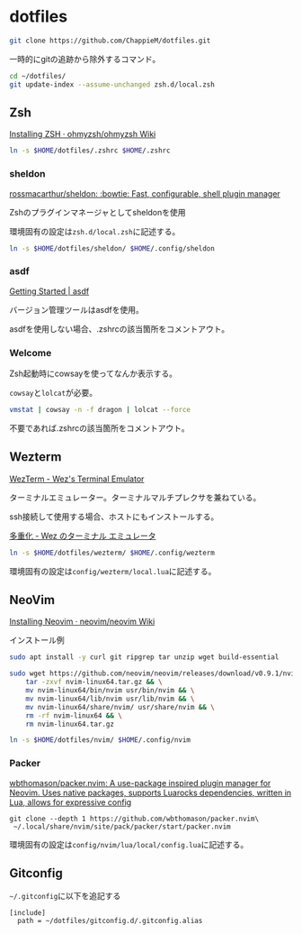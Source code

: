 # dotfiles
```sh
git clone https://github.com/ChappieM/dotfiles.git
```

一時的にgitの追跡から除外するコマンド。

```sh
cd ~/dotfiles/
git update-index --assume-unchanged zsh.d/local.zsh
```


## Zsh
[Installing ZSH · ohmyzsh/ohmyzsh Wiki](https://github.com/ohmyzsh/ohmyzsh/wiki/Installing-ZSH)


```sh
ln -s $HOME/dotfiles/.zshrc $HOME/.zshrc
```

### sheldon
[rossmacarthur/sheldon: :bowtie: Fast, configurable, shell plugin manager](https://github.com/rossmacarthur/sheldon#-installation)

Zshのプラグインマネージャとしてsheldonを使用

環境固有の設定は`zsh.d/local.zsh`に記述する。

```sh
ln -s $HOME/dotfiles/sheldon/ $HOME/.config/sheldon
```

### asdf
[Getting Started | asdf](https://asdf-vm.com/guide/getting-started.html)

バージョン管理ツールはasdfを使用。

asdfを使用しない場合、.zshrcの該当箇所をコメントアウト。

### Welcome
Zsh起動時にcowsayを使ってなんか表示する。


`cowsay`と`lolcat`が必要。

```bash
vmstat | cowsay -n -f dragon | lolcat --force
```

不要であれば.zshrcの該当箇所をコメントアウト。


## Wezterm
[WezTerm - Wez's Terminal Emulator](https://wezfurlong.org/wezterm/index.html)

ターミナルエミュレーター。ターミナルマルチプレクサを兼ねている。

ssh接続して使用する場合、ホストにもインストールする。

[多重化 - Wez のターミナル エミュレータ](https://wezfurlong.org/wezterm/multiplexing.html#ssh-domains)

```sh
ln -s $HOME/dotfiles/wezterm/ $HOME/.config/wezterm
```

環境固有の設定は`config/wezterm/local.lua`に記述する。

## NeoVim
[Installing Neovim · neovim/neovim Wiki](https://github.com/neovim/neovim/wiki/Installing-Neovim)

インストール例

```sh
sudo apt install -y curl git ripgrep tar unzip wget build-essential

sudo wget https://github.com/neovim/neovim/releases/download/v0.9.1/nvim-linux64.tar.gz && \
    tar -zxvf nvim-linux64.tar.gz && \
    mv nvim-linux64/bin/nvim usr/bin/nvim && \
    mv nvim-linux64/lib/nvim usr/lib/nvim && \
    mv nvim-linux64/share/nvim/ usr/share/nvim && \
    rm -rf nvim-linux64 && \
    rm nvim-linux64.tar.gz
```

```sh
ln -s $HOME/dotfiles/nvim/ $HOME/.config/nvim
```

### Packer

[wbthomason/packer.nvim: A use-package inspired plugin manager for Neovim. Uses native packages, supports Luarocks dependencies, written in Lua, allows for expressive config](https://github.com/wbthomason/packer.nvim)

```
git clone --depth 1 https://github.com/wbthomason/packer.nvim\
 ~/.local/share/nvim/site/pack/packer/start/packer.nvim
```

環境固有の設定は`config/nvim/lua/local/config.lua`に記述する。

## Gitconfig
`~/.gitconfig`に以下を追記する


```
[include]
  path = ~/dotfiles/gitconfig.d/.gitconfig.alias
```
